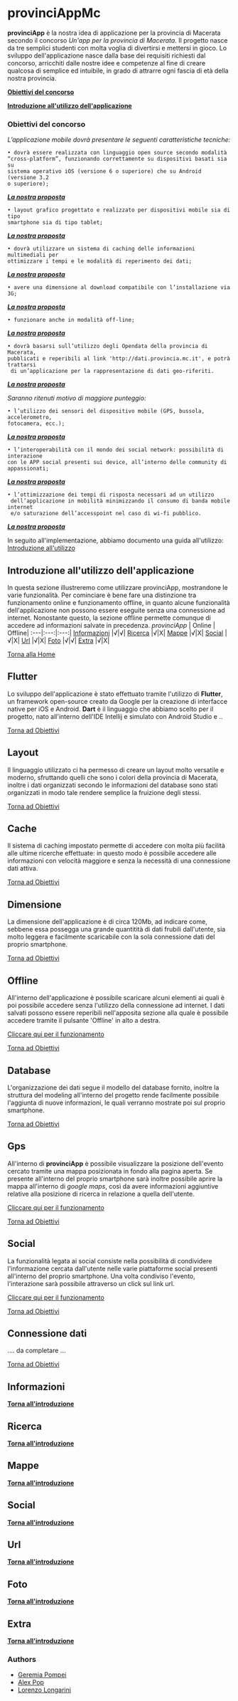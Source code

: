 
# provinciAppMc
  
**provinciApp** è la nostra idea di applicazione per la provincia di Macerata secondo il concorso *Un'app per la provincia di Macerata*.
Il progetto nasce da tre semplici studenti con molta voglia di divertirsi e mettersi in gioco.
Lo sviluppo dell'applicazione nasce dalla base dei requisiti richiesti dal concorso, arricchiti dalle nostre idee e competenze al fine di creare qualcosa di semplice ed intuibile, in grado di attrarre ogni fascia di età della nostra provincia.

 [**Obiettivi del concorso**](https://github.com/GeremiaPompei/mc/blob/master/README.md#obiettivi-del-concorso)

 [**Introduzione all'utilizzo dell'applicazione**](https://github.com/GeremiaPompei/mc/blob/master/README.md#introduzione-allutilizzo-dellapplicazione)
  
### Obiettivi del concorso  
  *L’applicazione mobile dovrà presentare le seguenti caratteristiche tecniche:*  
  ```
• dovrà essere realizzata con linguaggio open source secondo modalità 
“cross-platform”, funzionando correttamente su dispositivi basati sia su 
sistema operativo iOS (versione 6 o superiore) che su Android (versione 3.2
 o superiore);  
```
***[La nostra proposta][1]***

```
• layout grafico progettato e realizzato per dispositivi mobile sia di tipo 
smartphone sia di tipo tablet;  
```
***[La nostra proposta][2]***
```
• dovrà utilizzare un sistema di caching delle informazioni multimediali per 
ottimizzare i tempi e le modalità di reperimento dei dati;  
```
***[La nostra proposta][3]***
```
• avere una dimensione al download compatibile con l’installazione via 3G;  
```
***[La nostra proposta][4]***
```
• funzionare anche in modalità off-line;  
```
***[La nostra proposta][5]***
```
• dovrà basarsi sull’utilizzo degli Opendata della provincia di Macerata, 
pubblicati e reperibili al link 'http://dati.provincia.mc.it', e potrà trattarsi
 di un’applicazione per la rappresentazione di dati geo-riferiti.
```
***[La nostra proposta][6]***

*Saranno ritenuti motivo di maggiore punteggio:*
```
• l’utilizzo dei sensori del dispositivo mobile (GPS, bussola, accelerometro, 
fotocamera, ecc.);  
```
***[La nostra proposta][7]***
```
• l’interoperabilità con il mondo dei social network: possibilità di interazione 
con le APP social presenti sui device, all’interno delle community di 
appassionati;  
```
***[La nostra proposta][8]***
```
• l’ottimizzazione dei tempi di risposta necessari ad un utilizzo
 dell’applicazione in mobilità minimizzando il consumo di banda mobile internet 
 e/o saturazione dell’accesspoint nel caso di wi-fi pubblico.
```
***[La nostra proposta][9]***

In seguito all'implementazione, abbiamo documento una guida all'utilizzo: [Introduzione all'utilizzo](https://github.com/GeremiaPompei/mc/blob/master/README.md#introduzione-allutilizzo-dellapplicazione)

## Introduzione all'utilizzo dell'applicazione
In questa sezione illustreremo come utilizzare provinciApp, mostrandone le varie funzionalità.
Per cominciare è bene fare una distinzione tra funzionamento online e funzionamento offline, in quanto alcune funzionalità dell'applicazione non possono essere eseguite senza una connessione ad internet. Nonostante questo, la sezione offline permette comunque di accedere ad informazioni salvate in precedenza.
*provinciApp* | Online | Offline|
:---|:---:|:---:|
[Informazioni](https://github.com/GeremiaPompei/mc/blob/master/README.md#informazioni) |√|√|
[Ricerca](https://github.com/GeremiaPompei/mc/blob/master/README.md#ricerca) |√|X|
[Mappe](https://github.com/GeremiaPompei/mc/blob/master/README.md#mappe) |√|X|
[Social](https://github.com/GeremiaPompei/mc/blob/master/README.md#social-1) |√|X|
[Url](https://github.com/GeremiaPompei/mc/blob/master/README.md#url) |√|X|
[Foto](https://github.com/GeremiaPompei/mc/blob/master/README.md#foto) |√|√|
[Extra](https://github.com/GeremiaPompei/mc/blob/master/README.md#extra) |√|X|


[Torna alla Home](https://github.com/GeremiaPompei/mc/blob/master/README.md#provinciappmc)


## Flutter
[1]:https://github.com/GeremiaPompei/mc/blob/master/README.md#flutter
Lo sviluppo dell'applicazione è stato effettuato tramite l'utilizzo di **Flutter**, un framework open-source creato da Google per la creazione di interfacce native per iOS e Android.
**Dart** è il linguaggio che abbiamo scelto per il progetto, nato all'interno dell'IDE Intellij e simulato con Android Studio e ..

[Torna ad Obiettivi](https://github.com/GeremiaPompei/mc/blob/master/README.md#obiettivi-del-concorso)

## Layout
[2]:https://github.com/GeremiaPompei/mc/blob/master/README.md#layout
Il linguaggio utilizzato ci ha permesso di creare un layout molto versatile e moderno, sfruttando quelli che sono i colori della provincia di Macerata, inoltre i dati organizzati secondo le informazioni del database sono stati organizzati in modo tale rendere semplice la fruizione degli stessi.

[Torna ad Obiettivi](https://github.com/GeremiaPompei/mc/blob/master/README.md#obiettivi-del-concorso)

## Cache
[3]:https://github.com/GeremiaPompei/mc/blob/master/README.md#cache
Il sistema di caching impostato permette di accedere con molta più facilità alle ultime ricerche effettuate: in questo modo è possibile accedere alle informazioni con velocità maggiore e senza la necessità di una connessione dati attiva.

[Torna ad Obiettivi](https://github.com/GeremiaPompei/mc/blob/master/README.md#obiettivi-del-concorso)

## Dimensione
[4]:https://github.com/GeremiaPompei/mc/blob/master/README.md#dimensione
La dimensione dell'applicazione è di circa 120Mb, ad indicare come, sebbene essa possegga una grande quantitità di dati frubili dall'utente, sia molto leggera e facilmente scaricabile con la sola connessione dati del proprio smartphone.

[Torna ad Obiettivi](https://github.com/GeremiaPompei/mc/blob/master/README.md#obiettivi-del-concorso)

## Offline
[5]:https://github.com/GeremiaPompei/mc/blob/master/README.md#offline
All'interno dell'applicazione è possibile scaricare alcuni elementi ai quali è poi possibile accedere senza l'utilizzo della connessione ad internet. I dati salvati possono essere reperibili nell'apposita sezione alla quale è possibile accedere tramite il pulsante 'Offline' in alto a destra.

[Cliccare qui per il funzionamento](https://github.com/GeremiaPompei/mc/blob/master/README.md#introduzione-allutilizzo-dellapplicazione)

[Torna ad Obiettivi](https://github.com/GeremiaPompei/mc/blob/master/README.md#obiettivi-del-concorso)

## Database
[6]:https://github.com/GeremiaPompei/mc/blob/master/README.md#database
L'organizzazione dei dati segue il modello del database fornito, inoltre la struttura del modeling all'interno del progetto rende facilmente possibile l'aggiunta di nuove informazioni, le quali verranno mostrate poi sul proprio smartphone.

[Torna ad Obiettivi](https://github.com/GeremiaPompei/mc/blob/master/README.md#obiettivi-del-concorso)

## Gps
[7]:https://github.com/GeremiaPompei/mc/blob/master/README.md#gps
All'interno di **provinciApp** è possibile visualizzare la posizione dell'evento cercato tramite una mappa posizionata in fondo alla pagina aperta. Se presente all'interno del proprio smartphone sarà inoltre possibile aprire la mappa all'interno di *google maps*, così da avere informazioni aggiuntive relative alla posizione di ricerca in relazione a quella dell'utente.

[Cliccare qui per il funzionamento](https://github.com/GeremiaPompei/mc/blob/master/README.md#introduzione-allutilizzo-dellapplicazione)

[Torna ad Obiettivi](https://github.com/GeremiaPompei/mc/blob/master/README.md#obiettivi-del-concorso)

## Social
[8]:https://github.com/GeremiaPompei/mc/blob/master/README.md#social
La funzionalità legata ai social consiste nella possibilità di condividere l'informazione cercata dall'utente nelle varie piattaforme social presenti all'interno del proprio smartphone.
Una volta condiviso l'evento, l'interazione sarà possibile attraverso un click sul link url.

[Cliccare qui per il funzionamento](https://github.com/GeremiaPompei/mc/blob/master/README.md#introduzione-allutilizzo-dellapplicazione)

[Torna ad Obiettivi](https://github.com/GeremiaPompei/mc/blob/master/README.md#obiettivi-del-concorso)

## Connessione dati
[9]:https://github.com/GeremiaPompei/mc/blob/master/README.md#connessione-dati
.... da completare ...

[Torna ad Obiettivi](https://github.com/GeremiaPompei/mc/blob/master/README.md#obiettivi-del-concorso)



## Informazioni

 [**Torna all'introduzione**](https://github.com/GeremiaPompei/mc/blob/master/README.md#introduzione-allutilizzo-dellapplicazione)

## Ricerca

 [**Torna all'introduzione**](https://github.com/GeremiaPompei/mc/blob/master/README.md#introduzione-allutilizzo-dellapplicazione)
 
## Mappe

 [**Torna all'introduzione**](https://github.com/GeremiaPompei/mc/blob/master/README.md#introduzione-allutilizzo-dellapplicazione)

## Social

 [**Torna all'introduzione**](https://github.com/GeremiaPompei/mc/blob/master/README.md#introduzione-allutilizzo-dellapplicazione)
 
## Url

 [**Torna all'introduzione**](https://github.com/GeremiaPompei/mc/blob/master/README.md#introduzione-allutilizzo-dellapplicazione)
 
## Foto

 [**Torna all'introduzione**](https://github.com/GeremiaPompei/mc/blob/master/README.md#introduzione-allutilizzo-dellapplicazione)
 
## Extra

 [**Torna all'introduzione**](https://github.com/GeremiaPompei/mc/blob/master/README.md#introduzione-allutilizzo-dellapplicazione)
 
### Authors
- [Geremia Pompei](https://github.com/GeremiaPompei)
- [Alex Pop](https://github.com/axel2104)
- [Lorenzo Longarini](https://github.com/LorenzoLongarini)
 
 
 
 

  
